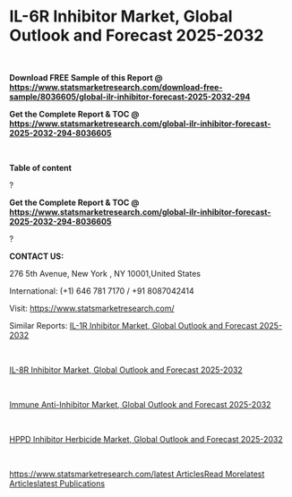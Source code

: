 <h1>IL-6R Inhibitor Market, Global Outlook and Forecast 2025-2032</h1><br/><p><strong>Download FREE Sample of this Report @ <a href="https://www.statsmarketresearch.com/download-free-sample/8036605/global-ilr-inhibitor-forecast-2025-2032-294">https://www.statsmarketresearch.com/download-free-sample/8036605/global-ilr-inhibitor-forecast-2025-2032-294</a></strong></p>
 
 
 
 <div><b>Get the Complete Report & TOC @ <a href="https://www.statsmarketresearch.com/global-ilr-inhibitor-forecast-2025-2032-294-8036605">https://www.statsmarketresearch.com/global-ilr-inhibitor-forecast-2025-2032-294-8036605</a></b></div>
 
 
 
 <p><br />
 
 <b>Table of content</b></p>
 
 
 
 <p>? </p>
 
 
 
 <div><b>Get the Complete Report & TOC @ <a href="https://www.statsmarketresearch.com/global-ilr-inhibitor-forecast-2025-2032-294-8036605">https://www.statsmarketresearch.com/global-ilr-inhibitor-forecast-2025-2032-294-8036605</a></b></div>
 
 
 
 <p>? </p>
 
 
 
 <p><b>CONTACT US:</b><br />
 
 276 5th Avenue, New York , NY 10001,United States<br />
 
 International: (+1) 646 781 7170 / +91 8087042414<br />
 
 Visit: <a href="https://www.statsmarketresearch.com/">https://www.statsmarketresearch.com/</a><br />
 
 Similar Reports: <a href="https://www.statsmarketresearch.com/global-ilr-inhibitor-forecast-2025-2032-294-8036605">IL-1R Inhibitor Market, Global Outlook and Forecast 2025-2032</a><br />
 
 <br />
 
 <a href="https://www.statsmarketresearch.com/global-ilr-inhibitor-forecast-2025-2032-294-8036605">IL-8R Inhibitor Market, Global Outlook and Forecast 2025-2032</a><br />
 
 <br />
 
 <a href="https://www.statsmarketresearch.com/global-ilr-inhibitor-forecast-2025-2032-294-8036605">Immune Anti-Inhibitor Market, Global Outlook and Forecast 2025-2032</a><br />
 
 <br />
 
 <a href="https://www.statsmarketresearch.com/global-ilr-inhibitor-forecast-2025-2032-294-8036605">HPPD Inhibitor Herbicide Market, Global Outlook and Forecast 2025-2032</a><br />
 
 <br />
 
 <a href="https://gyeongbokgung.com">https://www.statsmarketresearch.com/</a><a href="https://hallyeomaritime.com">latest Articles</a><a href="https://jingwansa.com">Read More</a><a href="https://nguoiviet.jp/">latest Articles</a><a href="https://www.intelmarketresearch.com/">latest Publications</a></p>